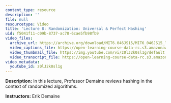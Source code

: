 ```yaml
---
content_type: resource
description: ''
file: null
resourcetype: Video
title: 'Lecture 8: Randomization: Universal & Perfect Hashing'
uid: f5041f11-c09b-8737-ac78-6cae5fb98fb9
video_files:
  archive_url: https://archive.org/download/MIT6.046JS15/MIT6_046JS15_lec08_300k.mp4
  video_captions_file: https://open-learning-course-data-rc.s3.amazonaws.com/6-046j-design-and-analysis-of-algorithms-spring-2015/d36b4c4c9a995e8fab18e4aacc3e0e10_z0lJ2k0sl1g.vtt
  video_thumbnail_file: https://img.youtube.com/vi/z0lJ2k0sl1g/default.jpg
  video_transcript_file: https://open-learning-course-data-rc.s3.amazonaws.com/6-046j-design-and-analysis-of-algorithms-spring-2015/2bdf2d018dd29ed93f84c300b2c95e25_z0lJ2k0sl1g.pdf
video_metadata:
  youtube_id: z0lJ2k0sl1g
---
```


**Description:** In this lecture, Professor Demaine reviews hashing in the context of randomized algorithms.

**Instructors:** Erik Demaine